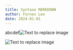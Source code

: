 ```yaml
---
title: Syntaxe MARKDOWN
author: Fornes Leo
date: 2024-01-01
---
```


abcdef![Text to replace image](https://cdn-images-1.medium.com/max/697/1*tsHrUKwQXG1YZX0l957ISw.png)


![Text to replace image](https://cdn-images-1.medium.com/max/697/1*tsHrUKwQXG1YZX0l957ISw.png)

